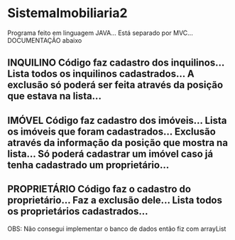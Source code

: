 # SistemaImobiliaria2

Programa feito em linguagem JAVA...
Está separado por MVC...
DOCUMENTAÇÃO abaixo

INQUILINO
Código faz cadastro dos inquilinos...
Lista todos os inquilinos cadastrados...
A exclusão só poderá ser feita através da posição que estava na lista...
------------------------------------------------------------------------------------
IMÓVEL
Código faz cadastro dos imóveis...
Lista os imóveis que foram cadastrados...
Exclusão através da informação da posição que mostra na lista...
Só poderá cadastrar um imóvel caso já tenha cadastrado um proprietário...
------------------------------------------------------------------------------------
PROPRIETÁRIO
Código faz o cadastro do proprietário...
Faz a exclusão dele...
Lista todos os proprietários cadastrados...
------------------------------------------------------------------------------------  
OBS: Não consegui implementar o banco de dados então fiz com arrayList
